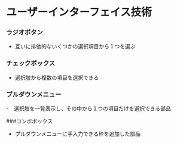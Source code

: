 # ユーザーインターフェイス技術
### ラジオボタン
- 互いに排他的ないくつかの選択項目から１つを選ぶ

### チェックボックス
- 選択肢から複数の項目を選択できる

### プルダウンメニュー
-　選択肢を一覧表示し、その中から１つの項目だけを選択できる部品
 
###コンボボックス
- プルダウンメニューに手入力できる枠を追加した部品
